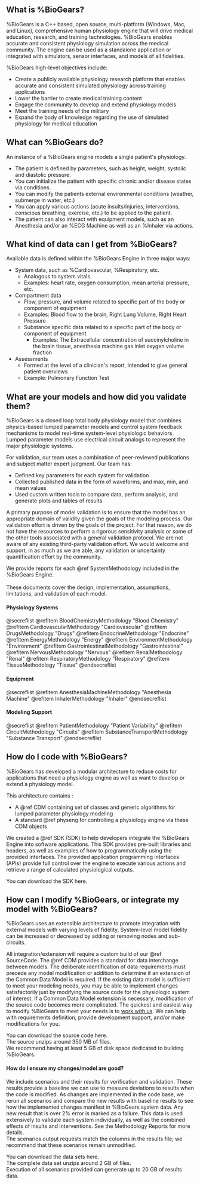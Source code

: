 ## What is %BioGears?

%BioGears is a C++ based, open source, multi-platform (Windows, Mac, and Linux), comprehensive human physiology
engine that will drive medical education, research, and training technologies. 
%BioGears enables accurate and consistent physiology
simulation across the medical community. The engine can be used as a
standalone application or integrated with simulators, sensor interfaces,
and models of all fidelities.

%BioGears high-level objectives include:
-   Create a publicly available physiology research platform that
    enables accurate and consistent simulated physiology across training
    applications
-   Lower the barrier to create medical training content
-   Engage the community to develop and extend physiology models
-   Meet the training needs of the military
-   Expand the body of knowledge regarding the use of simulated
    physiology for medical education
	
## What can %BioGears do?

An instance of a %BioGears engine models a single patient's physiology.
- The patient is defined by parameters, such as height, weight, systolic and diastolic pressure.
- You can initialize the patient with specific chronic and/or disease states via conditions.
- You can modify the patients external environmental conditions (weather, submerge in water, etc.)
- You can apply various actions (acute insults/injuries, interventions, conscious breathing, exercise, etc.) to be applied to the patient.
- The patient can also interact with equipment models, such as an Anesthesia and/or an %ECG Machine as well as an %Inhaler via actions.

## What kind of data can I get from %BioGears?

Available data is defined within the %BioGears Engine in three major ways:
-	System data, such as %Cardiovascular, %Respiratory, etc.
	-	Analogous to system vitals
	  -	Examples: heart rate, oxygen consumption, mean arterial pressure, etc.
-	Compartment data
	-	Flow, pressure, and volume related to specific part of the body or component of equipment
	  - Examples: Blood flow to the brain, Right Lung Volume, Right Heart Pressure
	- Substance specific data related to a specific part of the body or component of equipment
	  -	Examples: The Extracellular concentration of succinylcholine in the brain tissue, anesthesia machine gas inlet oxygen volume fraction
-	Assessments
	-	Formed at the level of a clinician's report, Intended to give general patient overviews
	  -	Example: Pulmonary Function Test
    
## What are your models and how did you validate them?

%BioGears is a closed loop total body physiology model that combines physics-based lumped parameter models 
and control system feedback mechanisms to model real-time system-level 
physiologic behaviors. Lumped parameter models use electrical circuit analogs 
to represent the major physiologic systems. 

For validation, our team uses a combination of peer-reviewed publications 
and subject matter expert judgment. Our team has:
- Defined key parameters for each system for validation
- Collected published data in the form of waveforms, and max, min, and mean values
- Used custom written tools to compare data, perform analysis, and generate plots and tables of results

A primary purpose of model validation is to ensure that the model has an appropriate domain of validity 
given the goals of the modeling process. Our validation effort is driven by the goals of the project.
For that reason, we do not have the resources to perform a rigorous sensitivity analysis or some of the other 
tools associated with a general validation protocol. We are not aware of any existing third-party validation effort. 
We would welcome and support, in as much as we are able, any validation or uncertainty quantification effort by the community.

We provide reports for each @ref SystemMethodology included in the %BioGears Engine.
<br>  
These documents cover the design, implementation, assumptions, limitations, and validation of each model. 

#### Physiology Systems
@secreflist
 @refitem BloodChemistryMethodology "Blood Chemistry"
 @refitem CardiovascularMethodology "Cardiovascular"
 @refitem DrugsMethodology "Drugs"
 @refitem EndocrineMethodology "Endocrine"
 @refitem EnergyMethodology "Energy"
 @refitem EnvironmentMethodology "Environment"
 @refitem GastrointestinalMethodology "Gastrointestinal"
 @refitem NervousMethodology "Nervous"
 @refitem RenalMethodology "Renal"
 @refitem RespiratoryMethodology "Respiratory"
 @refitem TissueMethodology "Tissue"
@endsecreflist 
#### Equipment
@secreflist
 @refitem AnesthesiaMachineMethodology "Anesthesia Machine"
 @refitem InhalerMethodology "Inhaler"
@endsecreflist  
#### Modeling Support
@secreflist
 @refitem PatientMethodology "Patient Variability"
 @refitem CircuitMethodology "Circuits"
 @refitem SubstanceTransportMethodology "Substance Transport"
@endsecreflist 

## How do I code with %BioGears?

%BioGears has developed a modular architecture to reduce costs for applications that need a physiology engine as well as want to develop or extend a physiology model.

This architecture contains :
- A @ref CDM containing set of classes and generic algorithms for lumped parameter physiology modeling 
- A standard @ref physeng for controlling a physiology engine via these CDM objects

We created a @ref SDK (SDK) to help developers integrate
the %BioGears Engine into software applications. This SDK provides
pre-built libraries and headers, as well as examples of how to programmatically
using the provided interfaces. The provided application programming
interfaces (APIs) provide full control over the engine to execute
various actions and retrieve a range of calculated physiological
outputs.

You can download the SDK here.<br>

## How can I modify %BioGears, or integrate my model with %BioGears?

%BioGears uses an extensible architecture to promote integration with external
models with varying levels of fidelity. System-level model fidelity can be 
increased or decreased by adding or removing nodes and sub-circuits.

All integration/extension will require a custom build of our @ref SourceCode.
The @ref CDM provides a standard for data interchange between models. 
The deliberate identification of data requirements must precede any model modification or addition to determine 
if an extension of the Common Data Model is required. If the existing data model is sufficient to meet your modeling needs, 
you may be able to implement changes satisfactorily just by modifying the source code for the physiologic system 
of interest. If a Common Data Model extension is necessary, modification of the source code becomes more complicated. The 
quickest and easiest way to modify %BioGears to meet your needs is to [work with us](https://www.biogearsengine.com/workwithus "Work with us").
We can help with requirements definition, provide development support, and/or make modifications for you.

You can download the source code here.<br>
The source unzips around 350&nbsp;MB of files.<br>
We recommend having at least 5&nbsp;GB of disk space dedicated to building %BioGears.

#### How do I ensure my changes/model are good?

We include scenarios and their results for verification and validation. 
These results provide a baseline we can use to measure deviations to results when the code is modified.
As changes are implemented in the code base, we rerun all scenarios and compare the new results with baseline results to see how the implemented changes manifest in %BioGears system data. 
Any new result that is over 2% error is marked as a failure. 
This data is used extensively to validate each system individually, as well as the combined effects of insults and interventions. See the Methodology Reports for more details.  
The scenarios output requests match the columns in the results file; we recommend that these scenarios remain unmodified.

You can download the data sets here.<br>
The complete data set unzips around 2&nbsp;GB of files.<br>
Execution of all scenarios provided can generate up to 20&nbsp;GB of results data.